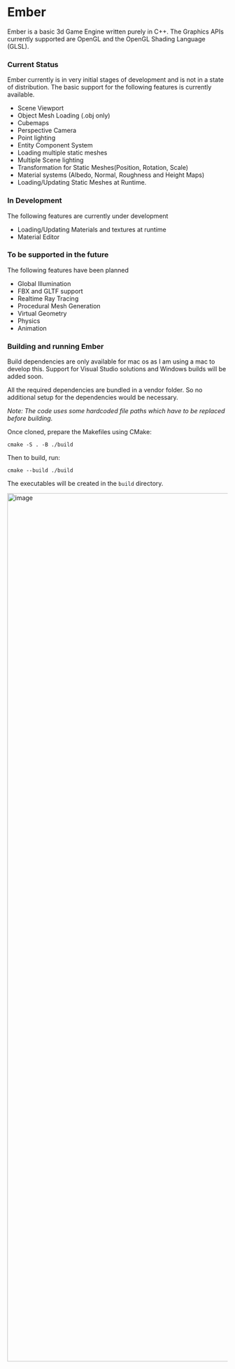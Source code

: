 # Ember

Ember is a basic 3d Game Engine written purely in C++. The Graphics APIs currently supported are OpenGL and the OpenGL Shading Language (GLSL).

### Current Status
Ember currently is in very initial stages of development and is not in a state of distribution. The basic support for the following features is currently available.

 - Scene Viewport
 - Object Mesh Loading (.obj only)
 - Cubemaps
 - Perspective Camera
 - Point lighting
 - Entity Component System
 - Loading multiple static meshes
 - Multiple Scene lighting
 - Transformation for Static Meshes(Position, Rotation, Scale)
 - Material systems (Albedo, Normal, Roughness and Height Maps)
 - Loading/Updating Static Meshes at Runtime.

### In Development
The following features are currently under development
 - Loading/Updating Materials and textures at runtime
 - Material Editor

### To be supported in the future
The following features have been planned 
 - Global Illumination
 - FBX and GLTF support
 - Realtime Ray Tracing
 - Procedural Mesh Generation
 - Virtual Geometry
 - Physics
 - Animation

### Building and running Ember
Build dependencies are only available for mac os as I am using a mac to develop this. Support for Visual Studio solutions and Windows builds will be added soon.

All the required dependencies are bundled in a vendor folder. So no additional setup for the dependencies would be necessary.

**Note:* The code uses some hardcoded file paths which have to be replaced before building.*

Once cloned, prepare the Makefiles using CMake:

    cmake -S . -B ./build

Then to build, run:

    cmake --build ./build

The executables will be created in the `build` directory.

<img width="1987" alt="image" src="https://github.com/user-attachments/assets/75d7bb2a-83c4-4b68-80b2-fc14f0071066" />
